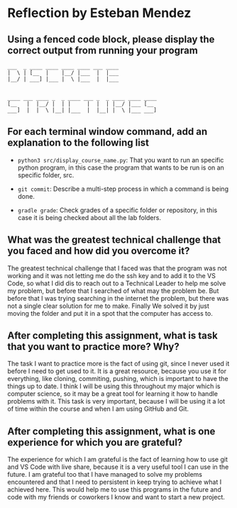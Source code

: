 # Reflection by Esteban Mendez

## Using a fenced code block, please display the correct output from running your program
```
___  _ ____ ____ ____ ____ ___ ____
|  \ | [__  |    |__/ |___  |  |___
|__/ | ___] |___ |  \ |___  |  |___


____ ___ ____ _  _ ____ ___ _  _ ____ ____ ____
[__   |  |__/ |  | |     |  |  | |__/ |___ [__
___]  |  |  \ |__| |___  |  |__| |  \ |___ ___]
```

## For each terminal window command, add an explanation to the following list

- `python3 src/display_course_name.py`: That you want to run an specific python program, in this case the program that wants to be run is on an specific folder, src.

- `git commit`: Describe a multi-step process in which a command is being done.

- `gradle grade`: Check grades of a specific folder or repository, in this case it is being checked about all the lab folders.

## What was the greatest technical challenge that you faced and how did you overcome it?

The greatest technical challenge that I faced was that the program was not working and it was not letting me do the ssh key and to add it to the VS Code, so what I did dis to reach out to a Technical Leader to help me solve my problem, but before that I searched of what may the problem be. But before that I was trying searching in the internet the problem, but there was not a single clear solution for me to make. Finally We solved it by just moving the folder and put it in a spot that the computer has access to.

## After completing this assignment, what is task that you want to practice more? Why?

The task I want to practice more is the fact of using git, since I never used it before I need to get used to it. It is a great resource, because you use it for everything, like cloning, commiting, pushing, which is important to have the things up to date. I think I will be using this throughout my major which is computer science, so it may be a great tool for learning it how to handle problems with it. This task is very important, because I will be using it a lot of time within the course and when I am using GitHub and Git.

## After completing this assignment, what is one experience for which you are grateful?

The experience for which I am grateful is the fact of learning how to use git and VS Code with live share, because it is a very useful tool I can use in the future. I am grateful too that I have managed to solve my problems encountered and that I need to persistent in keep trying to achieve what I achieved here. This would help me to use this programs in the future and code with my friends or coworkers I know and want to start a new project.

